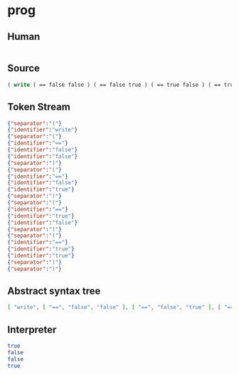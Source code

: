 # prog
## Human
```

```
## Source
```lisp
( write ( == false false ) ( == false true ) ( == true false ) ( == true true ) )
```
## Token Stream
```json
{"separator":"("}
{"identifier":"write"}
{"separator":"("}
{"identifier":"=="}
{"identifier":"false"}
{"identifier":"false"}
{"separator":")"}
{"separator":"("}
{"identifier":"=="}
{"identifier":"false"}
{"identifier":"true"}
{"separator":")"}
{"separator":"("}
{"identifier":"=="}
{"identifier":"true"}
{"identifier":"false"}
{"separator":")"}
{"separator":"("}
{"identifier":"=="}
{"identifier":"true"}
{"identifier":"true"}
{"separator":")"}
{"separator":")"}
```
## Abstract syntax tree
```json
[ "write", [ "==", "false", "false" ], [ "==", "false", "true" ], [ "==", "true", "false" ], [ "==", "true", "true" ] ]
```
## Interpreter
```bash
true
false
false
true
```